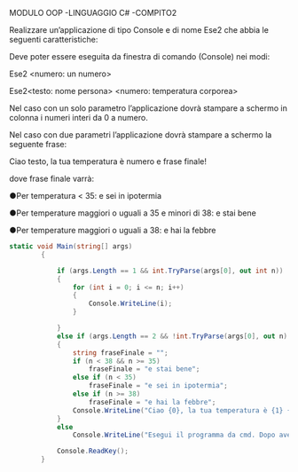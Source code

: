 MODULO OOP -LINGUAGGIO C# -COMPITO2

Realizzare un’applicazione di tipo Console e di nome Ese2 che abbia le seguenti caratteristiche: 

Deve poter essere eseguita da finestra di comando (Console) nei modi:


Ese2 <numero: un numero>

Ese2<testo: nome persona> <numero: temperatura corporea>

Nel caso con un solo parametro l’applicazione dovrà stampare a schermo in colonna i numeri interi da 0 a numero.

Nel caso con due parametri l’applicazione dovrà stampare a schermo la seguente frase:

Ciao testo, la tua temperatura è numero e frase finale!

dove frase finale varrà:

●Per temperatura < 35: e sei in ipotermia

●Per temperature maggiori o uguali a 35 e minori di 38: e stai bene

●Per temperature maggiori o uguali a 38: e hai la febbre

```c#
static void Main(string[] args)
        {

            if (args.Length == 1 && int.TryParse(args[0], out int n))
            {
                for (int i = 0; i <= n; i++)
                {
                    Console.WriteLine(i);
                }

            }
            else if (args.Length == 2 && !int.TryParse(args[0], out n) && int.TryParse(args[1], out n))
            {
                string fraseFinale = "";
                if (n < 38 && n >= 35)
                    fraseFinale = "e stai bene";
                else if (n < 35)
                    fraseFinale = "e sei in ipotermia";
                else if (n >= 38)
                    fraseFinale = "e hai la febbre";
                Console.WriteLine("Ciao {0}, la tua temperatura è {1} {2}", args[0], args[1], fraseFinale);
            }
            else
                Console.WriteLine("Esegui il programma da cmd. Dopo aver digitato il nome dell'eseguibile dalla working directory in cui si trova, digitare un numero e premere invio, o una parola ed un numero. Negli altri casi si visualizzerà questo messaggio.");

            Console.ReadKey();
        }
```